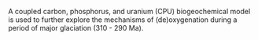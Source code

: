 A coupled carbon, phosphorus, and uranium (CPU) biogeochemical model is used to further explore the mechanisms of (de)oxygenation during a period of major glaciation (310 - 290 Ma).
